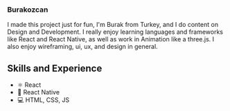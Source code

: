 
### Burakozcan
I made this project just for fun, 
I'm Burak from Turkey, and I do content on Design and Development. I really enjoy learning languages and frameworks like React and React Native, as well as work in Animation like a three.js. I also enjoy wireframing, ui, ux, and design in general.

## Skills and Experience  
- ⚛ React   
- 📱 React Native 
- 💻 HTML, CSS, JS






